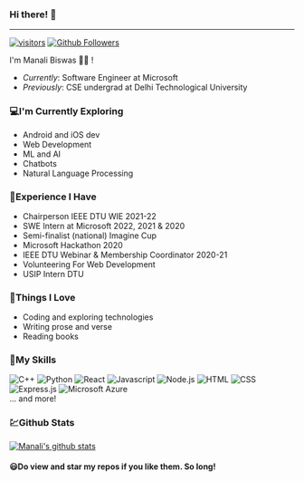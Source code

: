 ### Hi there! 👋
<hr/>

<!--
**manali-biswas/manali-biswas** is a ✨ _special_ ✨ repository because its `README.md` (this file) appears on your GitHub profile.-->

[![visitors](https://visitor-badge.laobi.icu/badge?page_id=manali-biswas.manali-biswas)](https://github.com/manali-biswas) [![Github Followers](https://img.shields.io/github/followers/manali-biswas.svg?style=social&label=Follow)](https://github.com/manali-biswas?tab=followers)

I'm Manali Biswas 👩‍💻 !

- _Currently_: Software Engineer at Microsoft
- _Previously_: CSE undergrad at Delhi Technological University

### 💻I'm Currently Exploring

- Android and iOS dev
- Web Development
- ML and AI
- Chatbots
- Natural Language Processing

### 💼Experience I Have

- Chairperson IEEE DTU WIE 2021-22
- SWE Intern at Microsoft 2022, 2021 & 2020
- Semi-finalist (national) Imagine Cup
- Microsoft Hackathon 2020
- IEEE DTU Webinar & Membership Coordinator 2020-21
- Volunteering For Web Development
- USIP Intern DTU

### 💟Things I Love

- Coding and exploring technologies
- Writing prose and verse
- Reading books

### 🚀My Skills

![C++](https://img.shields.io/badge/C%2B%2B-00599C?style=for-the-badge&logo=c%2B%2B&logoColor=white)
![Python](https://img.shields.io/badge/Python-14354C?style=for-the-badge&logo=python&logoColor=white)
![React](https://img.shields.io/badge/React-20232A?style=for-the-badge&logo=react&logoColor=61DAFB)
![Javascript](https://img.shields.io/badge/JavaScript-323330?style=for-the-badge&logo=javascript&logoColor=F7DF1E)
![Node.js](https://img.shields.io/badge/Node.js-43853D?style=for-the-badge&logo=node.js&logoColor=white)
![HTML](	https://img.shields.io/badge/HTML5-E34F26?style=for-the-badge&logo=html5&logoColor=white)
![CSS](https://img.shields.io/badge/CSS3-1572B6?style=for-the-badge&logo=css3&logoColor=white)
![Express.js](https://img.shields.io/badge/Express.js-404D59?style=for-the-badge)
![Microsoft Azure](https://img.shields.io/badge/Microsoft_Azure-0089D6?style=for-the-badge&logo=microsoft-azure&logoColor=white)
<br/>... and more!

### 💹Github Stats

[![Manali's github stats](https://github-readme-stats.vercel.app/api?username=manali-biswas)](https://github.com/manali-biswas/github-readme-stats)

#### 😃Do view and star my repos if you like them. So long!
